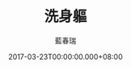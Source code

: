 ---
issue: 216
title: 洗身軀
author: 藍春瑞
date: 2017-03-23T00:00:00.000+08:00
topic: 懷想
difficulty: 2
wikidata: Q98095603
wikidata_link: https://www.wikidata.org/wiki/Q98095603
---
